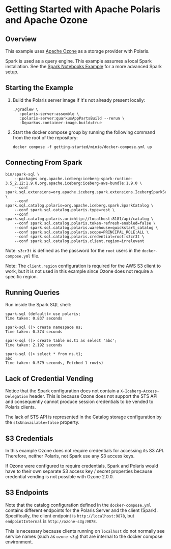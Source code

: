 <!--
  Licensed to the Apache Software Foundation (ASF) under one
  or more contributor license agreements.  See the NOTICE file
  distributed with this work for additional information
  regarding copyright ownership.  The ASF licenses this file
  to you under the Apache License, Version 2.0 (the
  "License"); you may not use this file except in compliance
  with the License.  You may obtain a copy of the License at
 
   http://www.apache.org/licenses/LICENSE-2.0
 
  Unless required by applicable law or agreed to in writing,
  software distributed under the License is distributed on an
  "AS IS" BASIS, WITHOUT WARRANTIES OR CONDITIONS OF ANY
  KIND, either express or implied.  See the License for the
  specific language governing permissions and limitations
  under the License.
-->

# Getting Started with Apache Polaris and Apache Ozone

## Overview

This example uses [Apache Ozone](https://ozone.apache.org/) as a storage provider with Polaris.

Spark is used as a query engine. This example assumes a local Spark installation.
See the [Spark Notebooks Example](../spark/README.md) for a more advanced Spark setup.

## Starting the Example

1. Build the Polaris server image if it's not already present locally:

    ```shell
    ./gradlew \
       :polaris-server:assemble \
       :polaris-server:quarkusAppPartsBuild --rerun \
       -Dquarkus.container-image.build=true
    ```

2. Start the docker compose group by running the following command from the root of the repository:

    ```shell
    docker compose -f getting-started/minio/docker-compose.yml up
    ```

## Connecting From Spark

```shell
bin/spark-sql \
    --packages org.apache.iceberg:iceberg-spark-runtime-3.5_2.12:1.9.0,org.apache.iceberg:iceberg-aws-bundle:1.9.0 \
    --conf spark.sql.extensions=org.apache.iceberg.spark.extensions.IcebergSparkSessionExtensions \
    --conf spark.sql.catalog.polaris=org.apache.iceberg.spark.SparkCatalog \
    --conf spark.sql.catalog.polaris.type=rest \
    --conf spark.sql.catalog.polaris.uri=http://localhost:8181/api/catalog \
    --conf spark.sql.catalog.polaris.token-refresh-enabled=false \
    --conf spark.sql.catalog.polaris.warehouse=quickstart_catalog \
    --conf spark.sql.catalog.polaris.scope=PRINCIPAL_ROLE:ALL \
    --conf spark.sql.catalog.polaris.credential=root:s3cr3t \
    --conf spark.sql.catalog.polaris.client.region=irrelevant
```

Note: `s3cr3t` is defined as the password for the `root` users in the `docker-compose.yml` file.

Note: The `client.region` configuration is required for the AWS S3 client to work, but it is not used in
this example since Ozone does not require a specific region.

## Running Queries

Run inside the Spark SQL shell:

```
spark-sql (default)> use polaris;
Time taken: 0.837 seconds

spark-sql ()> create namespace ns;
Time taken: 0.374 seconds

spark-sql ()> create table ns.t1 as select 'abc';
Time taken: 2.192 seconds

spark-sql ()> select * from ns.t1;
abc
Time taken: 0.579 seconds, Fetched 1 row(s)
```

## Lack of Credential Vending

Notice that the Spark configuration does not contain a `X-Iceberg-Access-Delegation` header.
This is because Ozone does not support the STS API and consequently cannot produce session
credentials to be vended to Polaris clients.

The lack of STS API is represented in the Catalog storage configuration by the 
`stsUnavailable=false` property.

## S3 Credentials

In this example Ozone does not require credentials for accessing its S3 API. Therefore, neither 
Polaris, not Spark use any S3 access keys.

If Ozone were configured to require credentials, Spark and Polaris would have to their own separate
S3 access key / secret properties because credential vending is not possible with Ozone 2.0.0.

## S3 Endpoints

Note that the catalog configuration defined in the `docker-compose.yml` contains
different endpoints for the Polaris Server and the client (Spark). Specifically,
the client endpoint is `http://localhost:9878`, but `endpointInternal` is `http://ozone-s3g:9878`.

This is necessary because clients running on `localhost` do not normally see service
names (such as `ozone-s3g`) that are internal to the docker compose environment.
